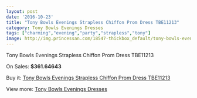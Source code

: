 ```yaml
---
layout: post
date: '2016-10-23'
title: "Tony Bowls Evenings Strapless Chiffon Prom Dress TBE11213"
category: Tony Bowls Evenings Dresses
tags: ["charming","evening","party","strapless","tony"]
image: http://img.princessan.com/18547-thickbox_default/tony-bowls-evenings-strapless-chiffon-prom-dress-tbe11213.jpg
---
```

Tony Bowls Evenings Strapless Chiffon Prom Dress TBE11213

On Sales: **$361.64643**
<a href="https://www.princessan.com/en/tony-bowls-evenings-dresses/8510-tony-bowls-evenings-strapless-chiffon-prom-dress-tbe11213.html"><amp-img layout="responsive" width="600" height="600" src="//img.princessan.com/18547-thickbox_default/tony-bowls-evenings-strapless-chiffon-prom-dress-tbe11213.jpg" alt="Tony Bowls Evenings Strapless Chiffon Prom Dress TBE11213 0" /></a>
<a href="https://www.princessan.com/en/tony-bowls-evenings-dresses/8510-tony-bowls-evenings-strapless-chiffon-prom-dress-tbe11213.html"><amp-img layout="responsive" width="600" height="600" src="//img.princessan.com/18548-thickbox_default/tony-bowls-evenings-strapless-chiffon-prom-dress-tbe11213.jpg" alt="Tony Bowls Evenings Strapless Chiffon Prom Dress TBE11213 1" /></a>
<a href="https://www.princessan.com/en/tony-bowls-evenings-dresses/8510-tony-bowls-evenings-strapless-chiffon-prom-dress-tbe11213.html"><amp-img layout="responsive" width="600" height="600" src="//img.princessan.com/18549-thickbox_default/tony-bowls-evenings-strapless-chiffon-prom-dress-tbe11213.jpg" alt="Tony Bowls Evenings Strapless Chiffon Prom Dress TBE11213 2" /></a>
<a href="https://www.princessan.com/en/tony-bowls-evenings-dresses/8510-tony-bowls-evenings-strapless-chiffon-prom-dress-tbe11213.html"><amp-img layout="responsive" width="600" height="600" src="//img.princessan.com/18550-thickbox_default/tony-bowls-evenings-strapless-chiffon-prom-dress-tbe11213.jpg" alt="Tony Bowls Evenings Strapless Chiffon Prom Dress TBE11213 3" /></a>

Buy it: [Tony Bowls Evenings Strapless Chiffon Prom Dress TBE11213](https://www.princessan.com/en/tony-bowls-evenings-dresses/8510-tony-bowls-evenings-strapless-chiffon-prom-dress-tbe11213.html "Tony Bowls Evenings Strapless Chiffon Prom Dress TBE11213")

View more: [Tony Bowls Evenings Dresses](https://www.princessan.com/en/67-tony-bowls-evenings-dresses "Tony Bowls Evenings Dresses")